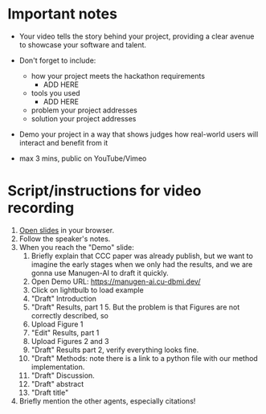 # Important notes

* Your video tells the story behind your project, providing a clear avenue to showcase your software and talent.
* Don't forget to include: 
  * how your project meets the hackathon requirements
    * ADD HERE
  * tools you used
    * ADD HERE
  * problem your project addresses
  * solution your project addresses

* Demo your project in a way that shows judges how real-world users will interact and benefit from it
* max 3 mins, public on YouTube/Vimeo

# Script/instructions for video recording
1. [Open slides](https://docs.google.com/presentation/d/1EWl2aagf_7rIBvJQs8PgdJ-wy8qI0LZWFzd1npoDmqw/edit?usp=sharing) in your browser.
2. Follow the speaker's notes.
3. When you reach the "Demo" slide:
   1. Briefly explain that CCC paper was already publish, but we want to imagine the early stages when we only had the results, and we are gonna use Manugen-AI to draft it quickly.
   1. Open Demo URL: https://manugen-ai.cu-dbmi.dev/
   2. Click on lightbulb to load example
   3. "Draft" Introduction
   4. "Draft" Results, part 1
      5. But the problem is that Figures are not correctly described, so
   1. Upload Figure 1
   2. "Edit" Results, part 1
   3. Upload Figures 2 and 3
   4. "Draft" Results part 2, verify everything looks fine.
   5. "Draft" Methods: note there is a link to a python file with our method implementation.
   6. "Draft" Discussion.
   9. "Draft" abstract
   10. "Draft title"
1. Briefly mention the other agents, especially citations!